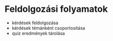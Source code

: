 # Feldolgozási folyamatok

* kérdések feldolgozása
* kérdések témánként csoportosítása
* quiz eredmények tárolása
